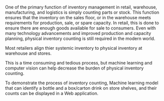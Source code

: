 One of the primary function of inventory management in retail, warehouse, manufacturing, and logistics is simply counting parts or stock. 
This function ensures that the inventory on the sales floor, or in the warehouse meets requirements for production, sale, or spare capacity. 
In retail, this is done to ensure there are enough goods available for sale to consumers. 
Even with many technology advancements and improved production and capacity planning, physical inventory counting is still required in the modern world.

Most retailers align thier systemic inventory to physical inventory at warehouse and stores.

This is a time consuming and tedious process, but machine learning and computer vision can help decrease the burden of physical inventory counting.

To demonstrate the process of inventory counting, 
Machine learning model that can identify a bottle and a box/carton drink on store shelves, and their counts can be displayed in a Web application.

